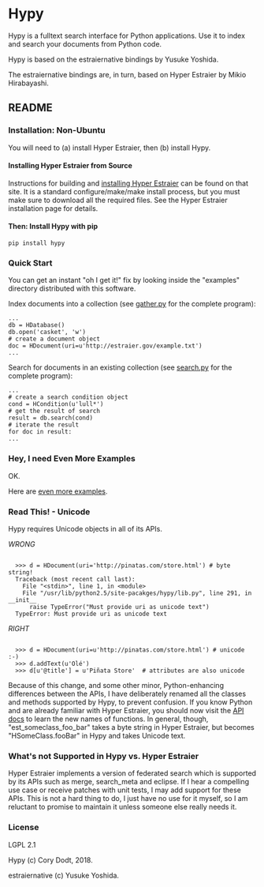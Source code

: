 # Hypy

Hypy is a fulltext search interface for Python applications.  Use it to index
and search your documents from Python code.

Hypy is based on the estraiernative bindings by Yusuke Yoshida.

The estraiernative bindings are, in turn, based on Hyper Estraier by Mikio
Hirabayashi.

## README

### Installation: Non-Ubuntu

You will need to (a) install Hyper Estraier, then (b) install Hypy.

#### Installing Hyper Estraier from Source

Instructions for building and [installing Hyper Estraier](http://hyperestraier.sourceforge.net/intro-en.html#installation) can be found on
that site.  It is a standard configure/make/make install process, but you must
make sure to download all the required files.  See the Hyper Estraier
installation page for details.


#### Then: Install Hypy with pip

```
pip install hypy
```

### Quick Start

You can get an instant "oh I get it!" fix by looking inside the "examples"
directory distributed with this software.

Index documents into a collection (see [gather.py](https://github.com/corydodt/Hypy/blob/master/examples/gather.py) for the complete program):

```
...
db = HDatabase()
db.open('casket', 'w')
# create a document object
doc = HDocument(uri=u'http://estraier.gov/example.txt')
...
```

Search for documents in an existing collection (see [search.py](https://github.com/corydodt/Hypy/blob/master/examples/search.py) for the
complete program):

```
...
# create a search condition object
cond = HCondition(u'lull*')
# get the result of search
result = db.search(cond)
# iterate the result
for doc in result:
...
```


### Hey, I need Even More Examples

OK.

Here are [even more examples](https://github.com/corydodt/Hypy/blob/master/doc/examples.md).


### Read This! - Unicode

Hypy requires Unicode objects in all of its APIs.

*WRONG*
```

  >>> d = HDocument(uri='http://pinatas.com/store.html') # byte string!
  Traceback (most recent call last):
    File "<stdin>", line 1, in <module>
    File "/usr/lib/python2.5/site-pacakges/hypy/lib.py", line 291, in __init__
      raise TypeError("Must provide uri as unicode text")
  TypeError: Must provide uri as unicode text
```

*RIGHT*
```

  >>> d = HDocument(uri=u'http://pinatas.com/store.html') # unicode :-)
  >>> d.addText(u'Olé')
  >>> d[u'@title'] = u'Piñata Store'  # attributes are also unicode
```

Because of this change, and some other minor, Python-enhancing differences
between the APIs, I have deliberately renamed all the classes and methods
supported by Hypy, to prevent confusion.  If you know Python and are already
familiar with Hyper Estraier, you should now visit the [API docs](api/) to learn
the new names of functions.  In general, though, "est_someclass_foo_bar" takes
a byte string in Hyper Estraier, but becomes "HSomeClass.fooBar" in Hypy and
takes Unicode text.

### What's not Supported in Hypy vs. Hyper Estraier

Hyper Estraier implements a version of federated search which is supported by
its APIs such as merge, search_meta and eclipse.  If I hear a compelling use case
or receive patches with unit tests, I may add support for these APIs.  This is
not a hard thing to do, I just have no use for it myself, so I am reluctant to
promise to maintain it unless someone else really needs it.


### License

LGPL 2.1

Hypy (c) Cory Dodt, 2018.

estraiernative (c) Yusuke Yoshida.

